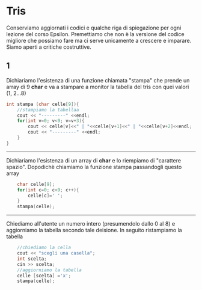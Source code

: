 # Tris

Conserviamo aggiornati i codici e qualche riga di spiegazione per ogni lezione del corso Epsilon. Premettiamo che non è la versione del codice migliore che possiamo fare ma ci serve unicamente a crescere e imparare. Siamo aperti a critiche costruttive.

## 1

Dichiariamo l'esistenza di una funzione chiamata "stampa" che prende un array di 9 **char** e va a stampare a monitor la tabella del tris con quei valori (1, 2...8)
```c++
int stampa (char celle[9]){
	//stampiamo la tabellaa
	cout << "---------" <<endl;
	for(int v=0; v<9; v=v+3){		
		cout << celle[v]<<" | "<<celle[v+1]<<" | "<<celle[v+2]<<endl;
		cout << "---------" <<endl;	
	}
}
```


---

Dichiariamo l'esistenza di un array di **char** e lo riempiamo di "carattere spazio". Dopodichè chiamiamo la funzione stampa passandogli questo array
```c++
	char celle[9];
	for(int c=0; c<9; c++){	
		celle[c]=' ';	
	}
	stampa(celle);
```

---

Chiediamo all'utente un numero intero (presumendolo dallo 0 al 8) e aggiorniamo la tabella secondo tale deisione. In seguito ristampiamo la tabella

```c++
	//chiediamo la cella
	cout << "scegli una casella";
 	int scelta;
 	cin >> scelta;
 	//aggiorniamo la tabella
	celle [scelta] ='x';
 	stampa(celle);
```

